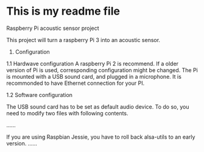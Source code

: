 # This is my readme file
Raspberry Pi acoustic sensor project

This project will turn a raspberry Pi 3 into an acoustic sensor.

1. Configuration

1.1 Hardwave configuration
A raspberry Pi 2 is recommend. If a older version of Pi is used, corresponding
configuration might be changed.
The Pi is mounted with a USB sound card, and plugged in a microphone.
It is recommonded to have Ethernet connection for your PI.

1.2 Software configuration

The USB sound card has to be set as default audio device. To do so, you need
to modify two files with following contents.

......

If you are using Raspbian Jessie, you have to roll back alsa-utils to an early
version.
......

